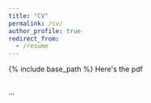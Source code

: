```yaml
---
title: "CV"
permalink: /cv/
author_profile: true
redirect_from:
  - /resume
---
```


{% include base_path %}
Here's the pdf <a href="/files/pdf/cv_web.pdf" class="btn--faicon"><i class="fa fa-cloud-arrow-down"></i></a>

<div id="pdf-container"></div>

<font color="#56018D"> <i class="fa fa-crow"></i> ... <i class="fa fa-worm"></i></font>

<script src="https://cdnjs.cloudflare.com/ajax/libs/pdf.js/2.10.377/pdf.min.js"></script>

<script>
    const url = '/files/pdf/cv_web.pdf';

    const loadingTask = pdfjsLib.getDocument(url);
    loadingTask.promise.then(pdf => {
        const totalPages = pdf.numPages;
        const container = document.getElementById('pdf-container');

        for (let pageNum = 1; pageNum <= totalPages; pageNum++) {
            pdf.getPage(pageNum).then(page => {
                const scale = 3.0; 
                const viewport = page.getViewport({ scale: scale });

                const canvas = document.createElement('canvas');
                canvas.className = 'pdf-page';
                
                canvas.width = viewport.width*scale; 
                canvas.height = viewport.height*scale; 

                const context = canvas.getContext('2d');
                context.scale(scale, scale);

                container.appendChild(canvas);

                const renderContext = {
                    canvasContext: context,
                    viewport: viewport
                };
                page.render(renderContext);
            });
        }
    }).catch(error => {
        console.error('Error loading PDF:', error);
    });
</script>

<style>
#pdf-container {
    display: flex;
    flex-direction: column;
    align-items: center;
    max-width: 800px; 
    margin: 0 auto;
    padding: 0; 
    overflow: hidden; 
}

.pdf-page {
    margin: 5px; 
    width: 100%;
    height: auto; 
    border: 2px solid #56018D;
    border-radius: 4px; 
    box-shadow: 0 2px 5px rgba(0, 0, 0, 0.1); 
}
</style>
